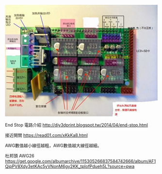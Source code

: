 ![](/assets/3dprinter/diy/note/Pasted_Graphic.png)

End Stop 電路介紹
http://diy3dprint.blogspot.tw/2014/04/end-stop.html

接近開關
https://read01.com/xKkKa8.html

AWG數值越小線徑越粗，AWG數值越大線徑越細。

杜邦頭
AWG26
https://get.google.com/albumarchive/115305266837584742666/album/AF1QipPV8Xdy3etKAc5yVNonM6gy2KK_tpIofPdueh5L?source=pwa